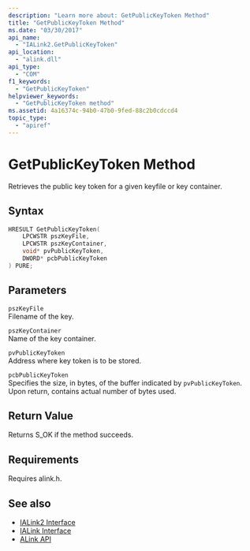 ```yaml
---
description: "Learn more about: GetPublicKeyToken Method"
title: "GetPublicKeyToken Method"
ms.date: "03/30/2017"
api_name: 
  - "IALink2.GetPublicKeyToken"
api_location: 
  - "alink.dll"
api_type: 
  - "COM"
f1_keywords: 
  - "GetPublicKeyToken"
helpviewer_keywords: 
  - "GetPublicKeyToken method"
ms.assetid: 4a16374c-94b0-47b0-9fed-88c2b0cdccd4
topic_type: 
  - "apiref"
---
```

# GetPublicKeyToken Method

Retrieves the public key token for a given keyfile or key container.  
  
## Syntax  
  
```cpp  
HRESULT GetPublicKeyToken(  
    LPCWSTR pszKeyFile,  
    LPCWSTR pszKeyContainer,  
    void* pvPublicKeyToken,  
    DWORD* pcbPublicKeyToken  
) PURE;  
```  
  
## Parameters  

 `pszKeyFile`  
 Filename of the key.  
  
 `pszKeyContainer`  
 Name of the key container.  
  
 `pvPublicKeyToken`  
 Address where key token is to be stored.  
  
 `pcbPublicKeyToken`  
 Specifies the size, in bytes, of the buffer indicated by `pvPublicKeyToken`. Upon return, contains actual number of bytes used.  
  
## Return Value  

 Returns S_OK if the method succeeds.  
  
## Requirements  

 Requires alink.h.  
  
## See also

- [IALink2 Interface](ialink2-interface.md)
- [IALink Interface](ialink-interface.md)
- [ALink API](index.md)
